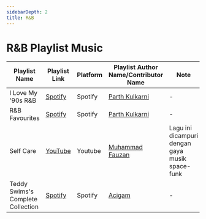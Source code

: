 ```yaml
---
sidebarDepth: 2
title: R&B
---
```


# R&B Playlist Music

| Playlist Name | Playlist Link | Platform | Playlist Author Name/Contributor Name | Note | Subgenre |
| -------------- |-------------- | -------- | ------- | ------- | -------- |
| I Love My '90s R&B | [Spotify](https://open.spotify.com/playlist/37i9dQZF1DX6VDO8a6cQME?si=bcc3f7ac74ff4683) | Spotify | [Parth Kulkarni](https://github.com/parthkgh24) | - | - |
| R&B Favourites | [Spotify](https://open.spotify.com/playlist/37i9dQZF1DX7FY5ma9162x?si=35a4c9ca5214499a) | Spotify | [Parth Kulkarni](https://github.com/parthkgh24) | - | - |
| Self Care | [YouTube](https://youtu.be/SsKT0s5J8ko) | Youtube  | [Muhammad Fauzan](https://github.com/fauzan121002) | Lagu ini dicampuri dengan gaya musik space-funk | - |
| Teddy Swims's Complete Collection | [Spotify](https://open.spotify.com/playlist/5tiA3ilP3R4JyZiYoOizAk) | Spotify | [Acigam](https://github.com/acigam) | - | Soul |
